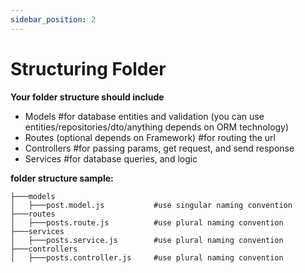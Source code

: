 ```yaml
---
sidebar_position: 2
---
```


# Structuring Folder

**Your folder structure should include**
- Models #for database entities and validation (you can use entities/repositories/dto/anything depends on ORM technology)
- Routes (optional depends on Framework) #for routing the url
- Controllers #for passing params, get request, and send response
- Services  #for database queries, and logic

**folder structure sample:**
```
├───models
│   ├───post.model.js           #use singular naming convention
├───routes
│   ├───posts.route.js          #use plural naming convention
├───services
│   ├───posts.service.js        #use plural naming convention
├───controllers
│   ├───posts.controller.js     #use plural naming convention

```